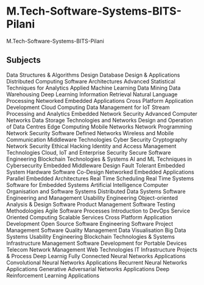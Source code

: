 # M.Tech-Software-Systems-BITS-Pilani
M.Tech-Software-Systems-BITS-Pilani

## Subjects
Data Structures & Algorithms Design
Database Design & Applications
Distributed Computing
Software Architectures
Advanced Statistical Techniques for Analytics
Applied Machine Learning
Data Mining
Data Warehousing
Deep Learning
Information Retrieval
Natural Language Processing
Networked Embedded Applications
Cross Platform Application Development
Cloud Computing
Data Management for IoT
Stream Processing and Analytics
Embedded Network Security
Advanced Computer Networks
Data Storage Technologies and Networks
Design and Operation of Data Centres
Edge Computing
Mobile Networks
Network Programming
Network Security
Software Defined Networks
Wireless and Mobile Communication
Middleware Technologies
Cyber Security
Cryptography
Network Security
Ethical Hacking
Identity and Access Management Technologies
Cloud, IoT and Enterprise Security
Secure Software Engineering
Blockchain Technologies & Systems
AI and ML Techniques in Cybersecurity
Embedded Middleware Design
Fault Tolerant Embedded System
Hardware Software Co-Design
Networked Embedded Applications
Parallel Embedded Architectures
Real Time Scheduling
Real Time Systems
Software for Embedded Systems
Artificial Intelligence
Computer Organisation and Software Systems
Distributed Data Systems
Software Engineering and Management
Usability Engineering
Object-oriented Analysis & Design
Software Product Management
Software Testing Methodologies
Agile Software Processes
Introduction to DevOps
Service Oriented Computing
Scalable Services
Cross Platform Application Development 
Open Source Software Engineering
Software Project Management
Software Quality Management
Data Visualisation
Big Data Systems
Usability Engineering
Blockchain Technologies & Systems
Infrastructure Management
Software Development for Portable Devices
Telecom Network Management
Web Technologies
IT Infrastructure Projects & Process
Deep Learnig
Fully Connected Neural Networks Applications
Convolutional Neural Networks Applications
Recurrent Neural Networks Applications
Generative Adversarial Networks Applications
Deep Reinforcement Learning Applications
